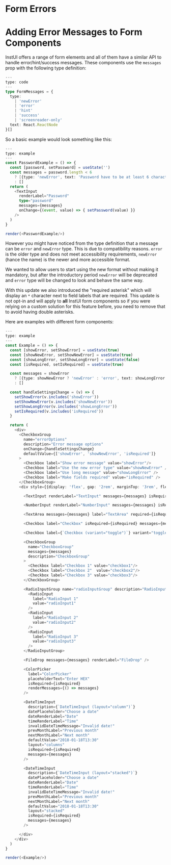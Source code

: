 # Form Errors


# Adding Error Messages to Form Components

InstUI offers a range of form elements and all of them have a similar API to handle error/hint/success messages. These components use the `messages` prop with the following type definition:

```ts
---
type: code
---
type FormMessages = {
  type:
    | 'newError'
    | 'error'
    | 'hint'
    | 'success'
    | 'screenreader-only'
  text: React.ReactNode
}[]
```

So a basic example would look something like this:

```ts
---
type: example
---
const PasswordExample = () => {
  const [password, setPassword] = useState('')
  const messages = password.length < 6
    ? [{type: 'newError', text: 'Password have to be at least 6 characters long!'}]
    : []
  return (
    <TextInput
      renderLabel="Password"
      type="password"
      messages={messages}
      onChange={(event, value) => { setPassword(value) }}
    />
  )
}

render(<PasswordExample/>)
```

However you might have noticed from the type definition that a message can be `error` and `newError` type. This is due to compatibility reasons. `error` is the older type and does not meet accessibility requirements, `newError` (hance the name) is the newer and more accessible format.

We wanted to allow users to start using the new format without making it mandatory, but after the introductory period `newError` will be deprecated and `error` type will be changed to look and behave the same way.

With this update we also introduced the "required asterisk" which will display an `*` character next to field labels that are required. This update is not opt-in and will apply to **all** InstUI form components so if you were relying on a custom solution for this feature before, you need to remove that to avoid having double asterisks.

Here are examples with different form components:

```ts
---
type: example
---
const Example = () => {
  const [showError, setShowError] = useState(true)
  const [showNewError, setShowNewError] = useState(true)
  const [showLongError, setShowLongError] = useState(false)
  const [isRequired, setIsRequired] = useState(true)

  const messages = showError
    ? [{type: showNewError ? 'newError' : 'error', text: showLongError ? 'Long error. Lorem ipsum dolor sit amet consectetur adipisicing elit. Dignissimos voluptas, esse commodi eos facilis voluptatibus harum exercitationem. Et magni est consectetur, eveniet veniam unde! Molestiae labore libero sapiente ad ratione.' : 'Short error message'}]
    : []

  const handleSettingsChange = (v) => {
    setShowError(v.includes('showError'))
    setShowNewError(v.includes('showNewError'))
    setShowLongError(v.includes('showLongError'))
    setIsRequired(v.includes('isRequired'))
  }

  return (
    <div>
      <CheckboxGroup
        name="errorOptions"
        description="Error message options"
        onChange={handleSettingsChange}
        defaultValue={['showError', 'showNewError', 'isRequired']}
      >
        <Checkbox label="Show error message" value="showError"/>
        <Checkbox label="Use the new error type" value="showNewError" />
        <Checkbox label="Use long message" value="showLongError" />
        <Checkbox label="Make fields required" value="isRequired" />
      </CheckboxGroup>
      <div style={{display: 'flex', gap: '2rem', marginTop: '3rem', flexDirection: 'column'}}>

        <TextInput renderLabel="TextInput" messages={messages} isRequired={isRequired}/>

        <NumberInput renderLabel="NumberInput" messages={messages} isRequired={isRequired}/>

        <TextArea messages={messages} label="TextArea" required={isRequired}/>

        <Checkbox label="Checkbox" isRequired={isRequired} messages={messages}/>

        <Checkbox label={`Checkbox (variant="toggle")`} variant="toggle" isRequired={isRequired} messages={messages}/>

        <CheckboxGroup
          name="CheckboxGroup"
          messages={messages}
          description="CheckboxGroup"
        >
          <Checkbox label="Checkbox 1" value="checkbox1"/>
          <Checkbox label="Checkbox 2"  value="checkbox2"/>
          <Checkbox label="Checkbox 3" value="checkbox3"/>
        </CheckboxGroup>

        <RadioInputGroup name="radioInputGroup" description="RadioInputGroup" messages={messages} isRequired={isRequired}>
          <RadioInput
            label="RadioInput 1"
            value="radioInput1"
          />
          <RadioInput
            label="RadioInput 2"
            value="radioInput2"
          />
          <RadioInput
            label="RadioInput 3"
            value="radioInput3"
          />
        </RadioInputGroup>

        <FileDrop messages={messages} renderLabel="FileDrop" />

        <ColorPicker
          label="ColorPicker"
          placeholderText="Enter HEX"
          isRequired={isRequired}
          renderMessages={() => messages}
        />

        <DateTimeInput
          description={`DateTimeInput (layout="column")`}
          datePlaceholder="Choose a date"
          dateRenderLabel="Date"
          timeRenderLabel="Time"
          invalidDateTimeMessage="Invalid date!"
          prevMonthLabel="Previous month"
          nextMonthLabel="Next month"
          defaultValue="2018-01-18T13:30"
          layout="columns"
          isRequired={isRequired}
          messages={messages}
        />

        <DateTimeInput
          description={`DateTimeInput (layout="stacked")`}
          datePlaceholder="Choose a date"
          dateRenderLabel="Date"
          timeRenderLabel="Time"
          invalidDateTimeMessage="Invalid date!"
          prevMonthLabel="Previous month"
          nextMonthLabel="Next month"
          defaultValue="2018-01-18T13:30"
          layout="stacked"
          isRequired={isRequired}
          messages={messages}
        />

      </div>
    </div>
  )
}

render(<Example/>)
```


